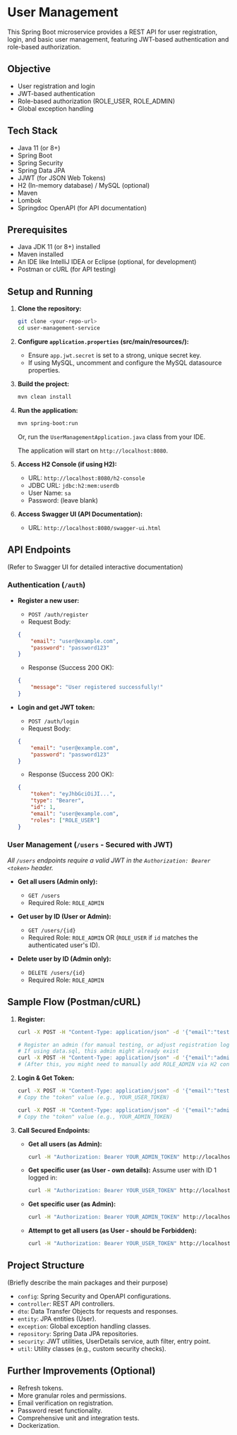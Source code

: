 # User Management

This Spring Boot microservice provides a REST API for user registration, login, and basic user management, featuring JWT-based authentication and role-based authorization.

## Objective

- User registration and login
- JWT-based authentication
- Role-based authorization (ROLE_USER, ROLE_ADMIN)
- Global exception handling

## Tech Stack

- Java 11 (or 8+)
- Spring Boot
- Spring Security
- Spring Data JPA
- JJWT (for JSON Web Tokens)
- H2 (In-memory database) / MySQL (optional)
- Maven
- Lombok
- Springdoc OpenAPI (for API documentation)

## Prerequisites

- Java JDK 11 (or 8+) installed
- Maven installed
- An IDE like IntelliJ IDEA or Eclipse (optional, for development)
- Postman or cURL (for API testing)

## Setup and Running

1.  **Clone the repository:**
    ```bash
    git clone <your-repo-url>
    cd user-management-service
    ```

2.  **Configure `application.properties` (src/main/resources/):**
    *   Ensure `app.jwt.secret` is set to a strong, unique secret key.
    *   If using MySQL, uncomment and configure the MySQL datasource properties.

3.  **Build the project:**
    ```bash
    mvn clean install
    ```

4.  **Run the application:**
    ```bash
    mvn spring-boot:run
    ```
    Or, run the `UserManagementApplication.java` class from your IDE.

    The application will start on `http://localhost:8080`.

5.  **Access H2 Console (if using H2):**
    *   URL: `http://localhost:8080/h2-console`
    *   JDBC URL: `jdbc:h2:mem:userdb`
    *   User Name: `sa`
    *   Password: (leave blank)

6.  **Access Swagger UI (API Documentation):**
    *   URL: `http://localhost:8080/swagger-ui.html`

## API Endpoints

(Refer to Swagger UI for detailed interactive documentation)

### Authentication (`/auth`)

*   **Register a new user:**
    *   `POST /auth/register`
    *   Request Body:
      ```json
      {
          "email": "user@example.com",
          "password": "password123"
      }
      ```
    *   Response (Success 200 OK):
      ```json
      {
          "message": "User registered successfully!"
      }
      ```

*   **Login and get JWT token:**
    *   `POST /auth/login`
    *   Request Body:
      ```json
      {
          "email": "user@example.com",
          "password": "password123"
      }
      ```
    *   Response (Success 200 OK):
      ```json
      {
          "token": "eyJhbGciOiJI...",
          "type": "Bearer",
          "id": 1,
          "email": "user@example.com",
          "roles": ["ROLE_USER"]
      }
      ```

### User Management (`/users` - Secured with JWT)

*All `/users` endpoints require a valid JWT in the `Authorization: Bearer <token>` header.*

*   **Get all users (Admin only):**
    *   `GET /users`
    *   Required Role: `ROLE_ADMIN`

*   **Get user by ID (User or Admin):**
    *   `GET /users/{id}`
    *   Required Role: `ROLE_ADMIN` OR (`ROLE_USER` if `id` matches the authenticated user's ID).

*   **Delete user by ID (Admin only):**
    *   `DELETE /users/{id}`
    *   Required Role: `ROLE_ADMIN`

## Sample Flow (Postman/cURL)

1.  **Register:**
    ```bash
    curl -X POST -H "Content-Type: application/json" -d '{"email":"testuser@example.com","password":"password123"}' http://localhost:8080/auth/register

    # Register an admin (for manual testing, or adjust registration logic)
    # If using data.sql, this admin might already exist
    curl -X POST -H "Content-Type: application/json" -d '{"email":"admin@example.com","password":"adminpassword"}' http://localhost:8080/auth/register
    # (After this, you might need to manually add ROLE_ADMIN via H2 console if your registration doesn't handle it for specific users)
    ```

2.  **Login & Get Token:**
    ```bash
    curl -X POST -H "Content-Type: application/json" -d '{"email":"testuser@example.com","password":"password123"}' http://localhost:8080/auth/login
    # Copy the "token" value (e.g., YOUR_USER_TOKEN)

    curl -X POST -H "Content-Type: application/json" -d '{"email":"admin@example.com","password":"adminpassword"}' http://localhost:8080/auth/login
    # Copy the "token" value (e.g., YOUR_ADMIN_TOKEN)
    ```

3.  **Call Secured Endpoints:**

    *   **Get all users (as Admin):**
        ```bash
        curl -H "Authorization: Bearer YOUR_ADMIN_TOKEN" http://localhost:8080/users
        ```
    *   **Get specific user (as User - own details):**
        Assume user with ID 1 logged in:
        ```bash
        curl -H "Authorization: Bearer YOUR_USER_TOKEN" http://localhost:8080/users/1
        ```
    *   **Get specific user (as Admin):**
        ```bash
        curl -H "Authorization: Bearer YOUR_ADMIN_TOKEN" http://localhost:8080/users/1
        ```
    *   **Attempt to get all users (as User - should be Forbidden):**
        ```bash
        curl -H "Authorization: Bearer YOUR_USER_TOKEN" http://localhost:8080/users
        ```

## Project Structure

(Briefly describe the main packages and their purpose)
- `config`: Spring Security and OpenAPI configurations.
- `controller`: REST API controllers.
- `dto`: Data Transfer Objects for requests and responses.
- `entity`: JPA entities (User).
- `exception`: Global exception handling classes.
- `repository`: Spring Data JPA repositories.
- `security`: JWT utilities, UserDetails service, auth filter, entry point.
- `util`: Utility classes (e.g., custom security checks).

## Further Improvements (Optional)

- Refresh tokens.
- More granular roles and permissions.
- Email verification on registration.
- Password reset functionality.
- Comprehensive unit and integration tests.
- Dockerization.
